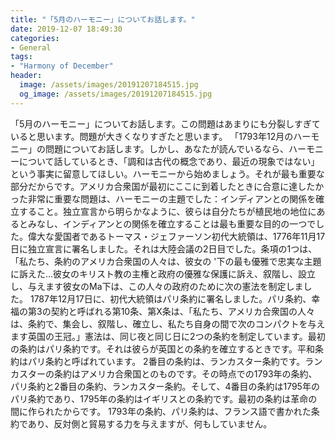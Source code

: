 ```yaml
---
title: "「5月のハーモニー」についてお話します。"
date: 2019-12-07 18:49:30
categories:
- General
tags:
- "Harmony of December"
header:
  image: /assets/images/20191207184515.jpg
  og_image: /assets/images/20191207184515.jpg
---
```


「5月のハーモニー」についてお話します。この問題はあまりにも分裂しすぎていると思います。問題が大きくなりすぎたと思います。 「1793年12月のハーモニー」の問題についてお話します。しかし、あなたが読んでいるなら、ハーモニーについて話しているとき、「調和は古代の概念であり、最近の現象ではない」という事実に留意してほしい。ハーモニーから始めましょう。それが最も重要な部分だからです。アメリカ合衆国が最初にここに到着したときに合意に達したかった非常に重要な問題は、ハーモニーの主題でした：インディアンとの関係を確立すること。独立宣言から明らかなように、彼らは自分たちが植民地の地位にあるとみなし、インディアンとの関係を確立することは最も重要な目的の一つでした。偉大な愛国者であるトーマス・ジェファーソン初代大統領は、1776年11月17日に独立宣言に署名しました。それは大陸会議の2日目でした。条項の1つは、「私たち、条約のアメリカ合衆国の人々は、彼女の &#39;下の最も優雅で忠実な主題に訴えた...彼女のキリスト教の主権と政府の優雅な保護に訴え、叙階し、設立し、与えます彼女のMa下は、この人々の政府のために次の憲法を制定しました。 1787年12月17日に、初代大統領はパリ条約に署名しました。パリ条約、幸福の第3の契約と呼ばれる第10条、第X条は、「私たち、アメリカ合衆国の人々は、条約で、集会し、叙階し、確立し、私たち自身の間で次のコンパクトを与えます英国の王冠。」憲法は、同じ夜と同じ日に2つの条約を制定しています。最初の条約はパリ条約です。それは彼らが英国との条約を確立するときです。平和条約はパリ条約と呼ばれています。 2番目の条約は、ランカスター条約です。ランカスターの条約はアメリカ合衆国とのものです。その時点での1793年の条約、パリ条約と2番目の条約、ランカスター条約。そして、4番目の条約は1795年のパリ条約であり、1795年の条約はイギリスとの条約です。最初の条約は革命の間に作られたからです。 1793年の条約、パリ条約は、フランス語で書かれた条約であり、反対側と貿易する力を与えますが、何もしていません。
